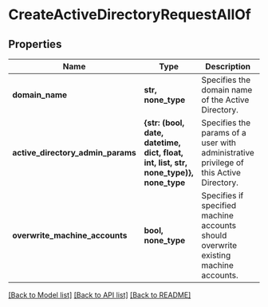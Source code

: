 # CreateActiveDirectoryRequestAllOf


## Properties
Name | Type | Description | Notes
------------ | ------------- | ------------- | -------------
**domain_name** | **str, none_type** | Specifies the domain name of the Active Directory. | 
**active_directory_admin_params** | **{str: (bool, date, datetime, dict, float, int, list, str, none_type)}, none_type** | Specifies the params of a user with administrative privilege of this Active Directory. | 
**overwrite_machine_accounts** | **bool, none_type** | Specifies if specified machine accounts should overwrite existing machine accounts. | [optional] 

[[Back to Model list]](../README.md#documentation-for-models) [[Back to API list]](../README.md#documentation-for-api-endpoints) [[Back to README]](../README.md)


